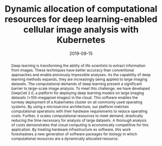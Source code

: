 ---
title: "Dynamic allocation of computational resources for deep learning-enabled cellular image analysis with Kubernetes"
authors:
- D Bannon
- E Moen
- M Schwartz
- E Borba
- S Cui
- K Huang
- I Camplisson
- N Koe
- D Kyme
- T Kudo
- B Chang
- E Pao
- E Osterman
- W Graf
- D Van Valen
date: "2019-09-15"
doi: ""

# Schedule page publish date (NOT publication's date).
publishDate: "2019-09-15"

# Publication type.
# Legend: 0 = Uncategorized; 1 = Conference paper; 2 = Journal article;
# 3 = Preprint / Working Paper; 4 = Report; 5 = Book; 6 = Book section;
# 7 = Thesis; 8 = Patent
publication_types: ["3"]

# Publication name and optional abbreviated publication name.
publication: "bioRxiv"
publication_short: ""

abstract: Deep learning is transforming the ability of life scientists to extract information from images. These techniques have better accuracy than conventional approaches and enable previously impossible analyses. As the capability of deep learning methods expands, they are increasingly being applied to large imaging datasets. The computational demands of deep learning present a significant barrier to large-scale image analysis. To meet this challenge, we have developed DeepCell 2.0, a platform for deploying deep learning models on large imaging datasets (>105-megapixel images) in the cloud. This software enables the turnkey deployment of a Kubernetes cluster on all commonly used operating systems. By using a microservice architecture, our platform matches computational operations with their hardware requirements to reduce operating costs. Further, it scales computational resources to meet demand, drastically reducing the time necessary for analysis of large datasets. A thorough analysis of costs demonstrates that cloud computing is economically competitive for this application. By treating hardware infrastructure as software, this work foreshadows a new generation of software packages for biology in which computational resources are a dynamically allocated resource.

# Summary. An optional shortened abstract.
summary:

# tags:
# - Source Themes
featured: false

links:
- name: Deepcell
  url: https://www.deepcell.org
url_pdf: https://doi.org/10.1101/505032
url_code: 'https://github.com/vanvalenlab/kiosk'
url_dataset: ''
url_poster: ''
url_project: ''
url_slides: ''
url_source: ''
url_video: ''

# Featured image
# To use, add an image named `featured.jpg/png` to your page's folder.
# image:
#   caption: 'Image credit: [**Unsplash**](https://unsplash.com/photos/s9CC2SKySJM)'
#   focal_point: ""
#   preview_only: false

# Associated Projects (optional).
#   Associate this publication with one or more of your projects.
#   Simply enter your project's folder or file name without extension.
#   E.g. `internal-project` references `content/project/internal-project/index.md`.
#   Otherwise, set `projects: []`.
# projects:
# - internal-project

# Slides (optional).
#   Associate this publication with Markdown slides.
#   Simply enter your slide deck's filename without extension.
#   E.g. `slides: "example"` references `content/slides/example/index.md`.
#   Otherwise, set `slides: ""`.
# slides: example
---